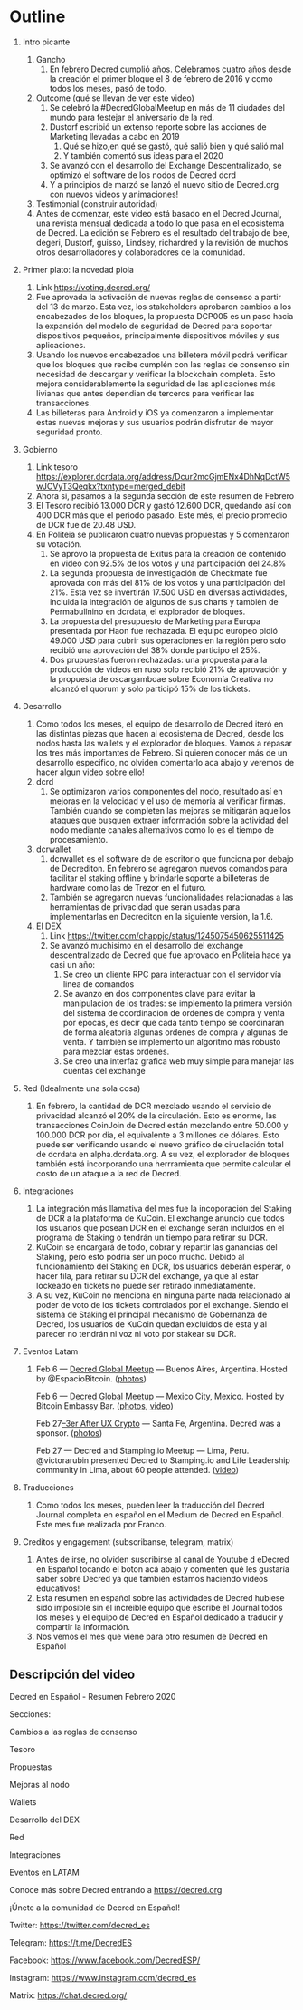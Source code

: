 # Outline

1. Intro picante

   1. Gancho
      1. En febrero Decred cumplió años. Celebramos cuatro años desde la creación el primer bloque el 8 de febrero de 2016 y como todos los meses, pasó de todo.
   2. Outcome (qué se llevan de ver este video)
      1. Se celebró la #DecredGlobalMeetup en más de 11 ciudades del mundo para festejar el aniversario de la red.
      2. Dustorf escribió un extenso reporte sobre las acciones de Marketing llevadas a cabo en 2019
         1. Qué se hizo,en qué se gastó, qué salió bien y qué salió mal
         2. Y también comentó sus ideas para el 2020
      3. Se avanzó con el desarrollo del Exchange Descentralizado, se optimizó el software de los nodos de Decred  dcrd
      4. Y a principios de marzó se lanzó el nuevo sitio de Decred.org con nuevos videos y animaciones!
   3.  Testimonial (construir autoridad)
      1. Antes de comenzar, este video está basado en el Decred Journal, una revista mensual dedicada a todo lo que pasa en el ecosistema de Decred. La edición se Febrero es el resultado del trabajo de bee, degeri, Dustorf, guisso, Lindsey, richardred y la revisión de muchos otros desarrolladores y colaboradores de la comunidad.

2. Primer plato: la novedad piola

   1. Link https://voting.decred.org/
   2. Fue aprovada la activación de nuevas reglas de consenso a partir del 13 de marzo. Esta vez, los stakeholders aprobaron cambios a los encabezados de los bloques, la propuesta DCP005 es un paso hacia la expansión del modelo de seguridad de Decred para soportar dispositivos pequeños, principalmente dispositivos móviles y sus aplicaciones.
   3. Usando los nuevos encabezados una billetera móvil podrá verificar que los bloques que recibe cumplén con las reglas de consenso sin necesidad de descargar y verificar la blockchain completa. Esto mejora considerablemente la seguridad de las aplicaciones más livianas que antes dependian de terceros para verificar las transacciones.
   4. Las billeteras para Android y iOS ya comenzaron a implementar estas nuevas mejoras y sus usuarios podrán disfrutar de mayor seguridad pronto.

3. Gobierno

   1. Link tesoro https://explorer.dcrdata.org/address/Dcur2mcGjmENx4DhNqDctW5wJCVyT3Qeqkx?txntype=merged_debit
   2. Ahora si, pasamos a la segunda sección de este resumen de Febrero
   3. El Tesoro recibió 13.000 DCR y gastó 12.600 DCR, quedando así con 400 DCR más que el periodo pasado. Este més, el precio promedio de DCR fue de 20.48 USD.
   4. En Politeia se publicaron cuatro nuevas propuestas y 5 comenzaron su votación.
      1. Se aprovo la propuesta de Exitus para la creación de contenido en video con 92.5% de los votos y una participación del 24.8%
      2. La segunda propuesta de investigación de Checkmate fue aprovada con más del 81% de los votos y una participación del 21%. Esta vez se invertirán 17.500 USD en diversas actividades, incluida la integración de algunos de sus charts y también de Permabullnino en dcrdata, el explorador de bloques.
      3. La propuesta del presupuesto de Marketing para Europa presentada por Haon fue rechazada. El equipo europeo pidió 49.000 USD para cubrir sus operaciones en la región pero solo recibió una aprovación del 38% donde participo el 25%.
      4. Dos prupuestas fueron rechazadas: una propuesta para la producción de videos en ruso solo recibió 21% de aprovación y la propuesta de oscargamboae sobre Economía Creativa no alcanzó el quorum y solo participó 15% de los tickets.

4. Desarrollo

   1. Como todos los meses, el equipo de desarrollo de Decred iteró en las distintas piezas que hacen al ecosistema de Decred, desde los nodos hasta las wallets y el explorador de bloques. Vamos a repasar los tres más importantes de Febrero. Si quieren conocer más de un desarrollo especifico, no olviden comentarlo aca abajo y veremos de hacer algun video sobre ello!
   2. dcrd
      1. Se optimizaron varios componentes del nodo, resultado así en mejoras en la velocidad y el uso de memoria al verificar firmas. También cuando se completen las mejoras se mitigarán aquellos ataques que busquen extraer información sobre la actividad del nodo mediante canales alternativos como lo es el tiempo de procesamiento.
   3. dcrwallet
      1. dcrwallet es el software de de escritorio que funciona por debajo de Decrediton. En febrero se agregaron nuevos comandos para facilitar el staking offline y brindarle soporte a billeteras de hardware como las de Trezor en el futuro.
      2. También se agregaron nuevas funcionalidades relacionadas a las herramientas de privacidad que serán usadas para implementarlas en Decrediton en la siguiente versión, la 1.6.
   4. El DEX
      1. Link https://twitter.com/chappjc/status/1245075450625511425
      2. Se avanzó muchisimo en el desarrollo del exchange descentralizado de Decred que fue aprovado en Politeia hace ya casi un año:
         1. Se creo un cliente RPC para interactuar con el servidor vía linea de comandos
         2. Se avanzo en dos componentes clave para evitar la manipulacion de los trades: se implemento la primera versión del sistema de coordinacion de ordenes de compra y venta por epocas, es decir que cada tanto tiempo se coordinaran de forma aleatoria algunas ordenes de compra y algunas de venta. Y también se implemento un algoritmo más robusto para mezclar estas ordenes.
         3. Se creo una interfaz grafica web muy simple para manejar las cuentas del exchange

5. Red (Idealmente una sola cosa)

   1. En febrero, la cantidad de DCR mezclado usando el servicio de privacidad alcanzó el 20% de la circulación. Esto es enorme, las transacciones CoinJoin de Decred están mezclando entre 50.000 y 100.000 DCR por dia, el equivalente a 3 millones de dólares. Esto puede ser verificando usando el nuevo gráfico de ciruclación total de dcrdata en alpha.dcrdata.org. A su vez, el explorador de bloques también está incorporando una herrramienta que permite calcular el costo de un ataque a la red de Decred.

6. Integraciones

   1. La integración más llamativa del mes fue la incoporación del Staking de DCR a la plataforma de KuCoin. El exchange anuncio que todos los usuarios que posean DCR en el exchange serán incluidos en el programa de Staking o tendrán un tiempo para retirar su DCR.
   2. KuCoin se encargará de todo, cobrar y repartir las ganancias del Staking, pero esto podría ser un poco mucho. Debido al funcionamiento del Staking en DCR, los usuarios deberán esperar, o hacer fila, para retirar su DCR del exchange, ya que al estar lockeado en tickets no puede ser retirado inmediatamente.
   3. A su vez, KuCoin no menciona en ninguna parte nada relacionado al poder de voto de los tickets controlados por el exchange. Siendo el sistema de Staking el principal mecanismo de Gobernanza de Decred, los usuarios de KuCoin quedan excluidos de esta y al parecer no tendrán ni voz ni voto por stakear su DCR.

7. Eventos Latam

   1. Feb 6 — [Decred Global Meetup](https://www.eventbrite.com/e/decredglobalmeetup-en-buenos-aires-tickets-90817259869) — Buenos Aires, Argentina. Hosted by @EspacioBitcoin. ([photos](https://twitter.com/cryptorc_tech/status/1225879454158901248))

      Feb 6 — [Decred Global Meetup](https://www.eventbrite.com/e/decredglobalmeetup-ciudad-de-mexico-en-bitcoin-embassy-bar-tickets-90619377999) — Mexico City, Mexico. Hosted by Bitcoin Embassy Bar. ([photos](https://twitter.com/bitcoinemb/status/1228091984906113025), [video](https://twitter.com/Decred_ES/status/1225656932431626241))

      Feb 27[–3er After UX Crypto](https://www.eventbrite.com.ar/e/3er-after-ux-crypto-sponsor-decred-tickets-95737271757) — Santa Fe, Argentina. Decred was a sponsor. ([photos](https://twitter.com/Decred_ES/status/1233159907194605572))

      Feb 27 — Decred and Stamping.io Meetup — Lima, Peru. @victorarubin  presented Decred to Stamping.io and Life Leadership community in Lima,  about 60 people attended. ([video](https://matrix.to/#/!aNPTuiryMFmdMQWUzb:decred.org/$1582953585375340iScnJ:matrix.org))

8. Traducciones

   1. Como todos los meses, pueden leer la traducción del Decred Journal completa en español en el Medium de Decred en Español. Este mes fue realizada por Franco.

9. Creditos y engagement (subscribanse, telegram, matrix)

   1. Antes de irse, no olviden suscribirse al canal de Youtube d eDecred en Español tocando el boton acá abajo y comenten qué les gustaría saber sobre Decred ya que también estamos haciendo videos educativos!
   2. Esta resumen en español sobre las actividades de Decred hubiese sido imposible sin el increible equipo que escribe el Journal todos los meses y el equipo de Decred en Español dedicado a traducir y compartir la información.
   3. Nos vemos el mes que viene para otro resumen de Decred en Español



## Descripción del video



Decred en Español - Resumen Febrero 2020



Secciones:

Cambios a las reglas de consenso

Tesoro

Propuestas

Mejoras al nodo

Wallets

Desarrollo del DEX

Red

Integraciones

Eventos en LATAM



Conoce más sobre Decred entrando a https://decred.org



¡Únete a la comunidad de Decred en Español!

Twitter: https://twitter.com/decred_es

Telegram: https://t.me/DecredES

Facebook: https://www.facebook.com/DecredESP/

Instagram: https://www.instagram.com/decred_es

Matrix: https://chat.decred.org/







